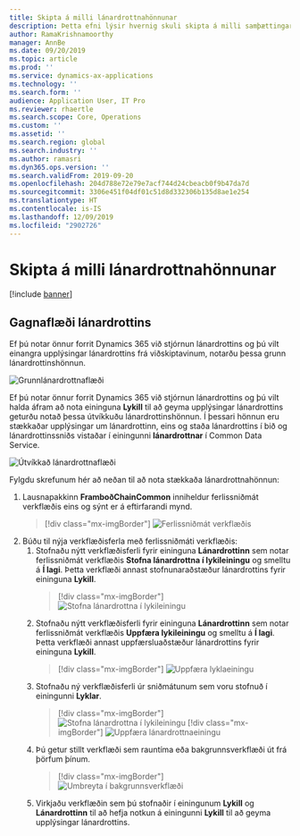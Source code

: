 ```yaml
---
title: Skipta á milli lánardrottnahönnunar
description: Þetta efni lýsir hvernig skuli skipta á milli samþættingar lánardrottnagagna milli forrita Finance and Operations og Common Data Service.
author: RamaKrishnamoorthy
manager: AnnBe
ms.date: 09/20/2019
ms.topic: article
ms.prod: ''
ms.service: dynamics-ax-applications
ms.technology: ''
ms.search.form: ''
audience: Application User, IT Pro
ms.reviewer: rhaertle
ms.search.scope: Core, Operations
ms.custom: ''
ms.assetid: ''
ms.search.region: global
ms.search.industry: ''
ms.author: ramasri
ms.dyn365.ops.version: ''
ms.search.validFrom: 2019-09-20
ms.openlocfilehash: 204d788e72e79e7acf744d24cbeacb0f9b47da7d
ms.sourcegitcommit: 3306e451f04df01c51d8d332306b135d8ae1e254
ms.translationtype: HT
ms.contentlocale: is-IS
ms.lasthandoff: 12/09/2019
ms.locfileid: "2902726"
---
```

# <a name="switch-between-vendor-designs"></a>Skipta á milli lánardrottnahönnunar

[!include [banner](../includes/banner.md)]

## <a name="vendor-data-flow"></a>Gagnaflæði lánardrottins 

Ef þú notar önnur forrit Dynamics 365 við stjórnun lánardrottins og þú vilt einangra upplýsingar lánardrottins frá viðskiptavinum, notarðu þessa grunn lánardrottinshönnun.  

![Grunnlánardrottnaflæði](media/dual-write-vendor-data-flow.png)
 
Ef þú notar önnur forrit Dynamics 365 við stjórnun lánardrottins og þú vilt halda áfram að nota eininguna **Lykill** til að geyma upplýsingar lánardrottins geturðu notað þessa útvíkkuðu lánardrottinshönnun. Í þessari hönnun eru stækkaðar upplýsingar um lánardrottinn, eins og staða lánardrottins í bið og lánardrottinssniðs vistaðar í einingunni **lánardrottnar** í Common Data Service. 

![Útvíkkað lánardrottnaflæði](media/dual-write-vendor-detail.jpg)
 
Fylgdu skrefunum hér að neðan til að nota stækkaða lánardrottnahönnun: 
 
1. Lausnapakkinn **FramboðChainCommon** inniheldur ferlissniðmát verkflæðis eins og sýnt er á eftirfarandi mynd.
    > [!div class="mx-imgBorder"]
    > ![Ferlissniðmát verkflæðis](media/dual-write-switch-3.png)
2. Búðu til nýja verkflæðisferla með ferlissniðmáti verkflæðis: 
    1. Stofnaðu nýtt verkflæðisferli fyrir eininguna **Lánardrottinn** sem notar ferlissniðmát verkflæðis **Stofna lánardrottna í lykileiningu** og smelltu á **Í lagi**. Þetta verkflæði annast stofnunaraðstæður lánardrottins fyrir eininguna **Lykill**.
        > [!div class="mx-imgBorder"]
        > ![Stofna lánardrottna í lykileiningu](media/dual-write-switch-4.png)
    2. Stofnaðu nýtt verkflæðisferli fyrir eininguna **Lánardrottinn** sem notar ferlissniðmát verkflæðis **Uppfæra lykileiningu** og smelltu á **Í lagi**. Þetta verkflæði annast uppfærsluaðstæður lánardrottins fyrir eininguna **Lykill**. 
        > [!div class="mx-imgBorder"]
        > ![Uppfæra lyklaeiningu](media/dual-write-switch-5.png)
    3. Stofnaðu ný verkflæðisferli úr sniðmátunum sem voru stofnuð í einingunni **Lyklar**. 
        > [!div class="mx-imgBorder"]
        > ![Stofna lánardrottna í lykileiningu](media/dual-write-switch-6.png)
        > [!div class="mx-imgBorder"]
        > ![Uppfæra lánardrottnaeiningu](media/dual-write-switch-7.png)
    4. Þú getur stillt verkflæði sem rauntíma eða bakgrunnsverkflæði út frá þörfum þínum. 
        > [!div class="mx-imgBorder"]
        > ![Umbreyta í bakgrunnsverkflæði](media/dual-write-switch-8.png)
    5. Virkjaðu verkflæðin sem þú stofnaðir í einingunum **Lykill** og **Lánardrottinn** til að hefja notkun á einingunni **Lykill** til að geyma upplýsingar lánardrottins. 
 
